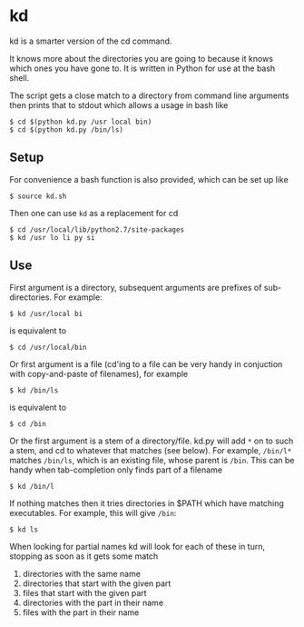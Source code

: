 kd
==

kd is a smarter version of the cd command.

It knows more about the directories you are going to because it knows which ones you have gone to. It is written in Python for use at the bash shell.

The script gets a close match to a directory from command line arguments then prints that to stdout which allows a usage in bash like

    $ cd $(python kd.py /usr local bin)
    $ cd $(python kd.py /bin/ls)

Setup
-----

For convenience a bash function is also provided, which can be set up like

    $ source kd.sh

Then one can use `kd` as a replacement for cd

    $ cd /usr/local/lib/python2.7/site-packages
    $ kd /usr lo li py si

Use
---

First argument is a directory, subsequent arguments are prefixes of sub-directories. For example:

    $ kd /usr/local bi

is equivalent to

    $ cd /usr/local/bin

Or first argument is a file (cd'ing to a file can be very handy in conjuction with copy-and-paste of filenames), for example

    $ kd /bin/ls
    
is equivalent to

	$ cd /bin

Or the first argument is a stem of a directory/file. kd.py will add `*` on to such a stem, and cd to whatever that matches (see below). For example, `/bin/l*` matches `/bin/ls`, which is an existing file, whose parent is `/bin`. This can be handy when tab-completion only finds part of a filename

    $ kd /bin/l

If nothing matches then it tries directories in $PATH which have matching executables. For example, this will give `/bin`:

    $ kd ls

When looking for partial names kd will look for each of these in turn, stopping as soon as it gets some match

1. directories with the same name
2. directories that start with the given part
3. files that start with the given part
4. directories with the part in their name
4. files with the part in their name
